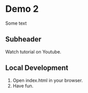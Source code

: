 # Demo 2

Some text

## Subheader

Watch tutorial on Youtube.

## Local Development

1. Open index.html in your browser.
2. Have fun.